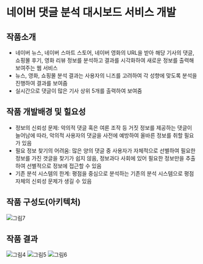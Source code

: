 # 네이버 댓글 분석 대시보드 서비스 개발
## 작품소개
- 네이버 뉴스, 네이버 스마트 스토어, 네이버 영화의 URL을 받아 해당 기사의 댓글, 쇼핑몰 후기, 영화 리뷰 정보를 분석하고 결과를 시각화하여 새로운 정보를 출력해 보여주는 웹 서비스
- 뉴스, 영화, 쇼핑몰 분석 결과는 사용자의 니즈를 고려하여 각 성향에 맞도록 분석을 진행하여 결과를 보여줌
- 실시간으로 댓글이 많은 기사 상위 5개를 출력하여 보여줌

## 작품 개발배경 및 힐요성
- 정보의 신뢰성 문제: 악의적 댓글 혹은 여론 조작 등 거짓 정보를 제공하는 댓글이 늘어남에 따라, 악의적 사용자의 댓글을 사전에 예방하여 올바른 정보를 취할 필요가 있음
- 필요 정보 찾기의 어려움: 많은 양의 댓글 중 사용자가 자체적으로 선별하여 필요한 정보를 가진 갯글을 찾기가 쉽지 않음, 정보과다 사회에 있어 필요한 정보만을 추출하여 선별적으로 정보에 접근할 수 있음
- 기존 분석 시스템의 한계: 평점을 중심으로 분석하는 기존의 분석 시스템으로 평점 자체의 신뢰성 문제가 생길 수 있음

## 작품 구성도(아키텍처)
![그림7](https://user-images.githubusercontent.com/108854903/212528896-9cf57cbf-105e-4298-8c26-d589d8bbedd5.png)

## 작품 결과
![그림4](https://user-images.githubusercontent.com/108854903/212528888-ff6eddd4-bea2-40d3-b5fe-1b3f5042773b.png)
![그림5](https://user-images.githubusercontent.com/108854903/212528893-fa048e1f-6ea8-4e3c-99b2-4d3b731eb5d6.png)
![그림6](https://user-images.githubusercontent.com/108854903/212528894-62e85272-aabe-421d-84bf-619a4f37591c.png)
